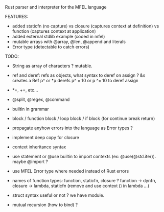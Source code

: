 Rust parser and interpreter for the MFEL language

FEATURES:
- added staticfn (no capture) vs closure (captures context at definition) vs function (captures context at application)
- added external stdlib example (coded in mfel)
- mutable arrays with @array, @len, @append and literals
- Error type (detectable to catch errors)

TODO:

- String as array of characters ? mutable.

- ref and deref: refs as objects, what syntax to deref on assign ?
&x creates a Ref
p^ or *p derefs
p^ = 10 or p ^= 10 to deref assign

- *=, +=, etc...

- @split, @regex, @command

- builtin in grammar

- block / function block / loop block / if block (for continue break return)

- propagate anyhow errors into the language as Error types ?

- implement deep copy for closure

- context inheritance syntax
- use statement or @use builtin to import contexts (ex: @use(@std.iter)). maybe @import ?
- use MFEL Error type where needed instead of Rust errors

- names of function types: function, staticfn, closure ?  function -> dynfn, closure -> lambda, staticfn (remove and use context () in lambda ...)

- struct syntax useful or not ? we have module.

- mutual recursion (how to bind) ?






